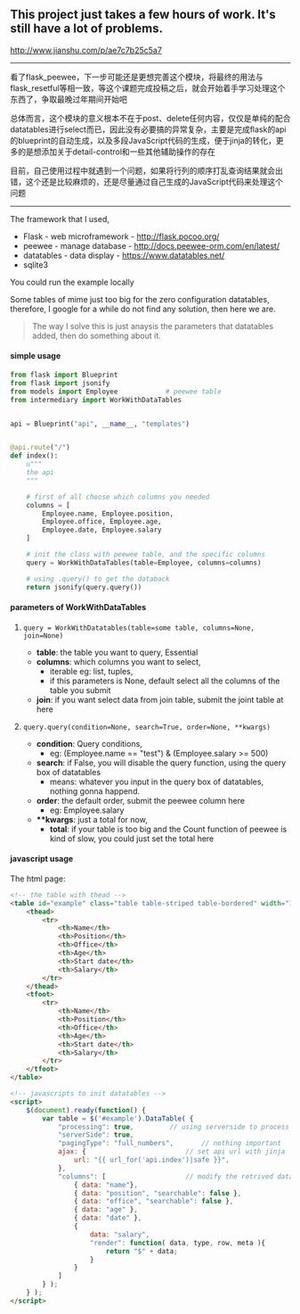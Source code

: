 ## This project just takes a few hours of work. It's still have a lot of problems.

[<http://www.jianshu.com/p/ae7c7b25c5a7>](http://www.jianshu.com/p/ae7c7b25c5a7)

---

看了flask_peewee，下一步可能还是更想完善这个模块，将最终的用法与flask_resetful等相一致，等这个课题完成投稿之后，就会开始着手学习处理这个东西了，争取最晚过年期间开始吧


总体而言，这个模块的意义根本不在于post、delete任何内容，仅仅是单纯的配合datatables进行select而已，因此没有必要搞的异常复杂，主要是完成flask的api的blueprint的自动生成，以及多段JavaScript代码的生成，便于jinja的转化，更多的是想添加关于detail-control和一些其他辅助操作的存在

目前，自己使用过程中就遇到一个问题，如果将行列的顺序打乱查询结果就会出错，这个还是比较麻烦的，还是尽量通过自己生成的JavaScript代码来处理这个问题

---

The framework that I used,
- Flask - web microframework - [<http://flask.pocoo.org/>](http://flask.pocoo.org/)
- peewee - manage database - [<http://docs.peewee-orm.com/en/latest/>](http://docs.peewee-orm.com/en/latest/)
- datatables - data display - [<https://www.datatables.net/>](https://www.datatables.net/)
- sqlite3

You could run the example locally


Some tables of mime just too big for the zero configuration datatables, therefore, I google for a while do not find any solution, then here we are.

> The way I solve this is just anaysis the parameters that datatables added, then do something about it.

#### simple usage
```python
from flask import Blueprint
from flask import jsonify
from models import Employee            # peewee table
from intermediary import WorkWithDataTables


api = Blueprint("api", __name__, "templates")


@api.route("/")
def index():
    u"""
    the api
    """

    # first of all choose which columns you needed
    columns = [
        Employee.name, Employee.position,
        Employee.office, Employee.age,
        Employee.date, Employee.salary
    ]

    # init the class with peewee table, and the specific columns
    query = WorkWithDataTables(table=Employee, columns=columns)

    # using .query() to get the databack
    return jsonify(query.query())
```

#### parameters of WorkWithDataTables

1. `query = WorkWithDatatables(table=some table, columns=None, join=None)`
    - **table**: the table you want to query, Essential
    - **columns**: which columns you want to select, 
        - iterable eg: list, tuples,
        - if this parameters is None, default select all the columns of the table you submit
    - **join**: if you want select data from join table, submit the joint table at here

2. `query.query(condition=None, search=True, order=None, **kwargs)`
    - **condition**: Query conditions, 
        - eg: (Employee.name == "test") & (Employee.salary >= 500)
    - **search**: if False, you will disable the query function, using the query box of datatables
        - means: whatever you input in the query box of datatables, nothing gonna happend.
    - **order**: the default order, submit the peewee column here
        - eg: Employee.salary
    - **\*\*kwargs**: just a total for now, 
        - **total**: if your table is too big and the Count function of peewee is kind of slow, you could just set the total here

#### javascript usage

The html page:
```html
<!-- the table with thead -->
<table id="example" class="table table-striped table-bordered" width="100%" cellspacing="0">
    <thead>
        <tr>
            <th>Name</th>
            <th>Position</th>
            <th>Office</th>
            <th>Age</th>
            <th>Start date</th>
            <th>Salary</th>
        </tr>
    </thead>
    <tfoot>
        <tr>
            <th>Name</th>
            <th>Position</th>
            <th>Office</th>
            <th>Age</th>
            <th>Start date</th>
            <th>Salary</th>
        </tr>
    </tfoot>
</table>

<!-- javascripts to init datatables -->
<script>
    $(document).ready(function() {
        var table = $('#example').DataTable( {
            "processing": true,         // using serverside to process data
            "serverSide": true,
            "pagingType": "full_numbers",       // nothing important
            ajax: {                         // set api url with jinja
                url: "{{ url_for('api.index')|safe }}",
            },
            "columns": [                    // modify the retrived data to match the columns
                { data: "name"},
                { data: "position", "searchable": false },
                { data: "office", "searchable": false },
                { data: "age" },
                { data: "date" },
                { 
                    data: "salary",
                    "render": function( data, type, row, meta ){
                        return "$" + data; 
                    }
                }
            ]                  
        } );
    } );
</script>

```
